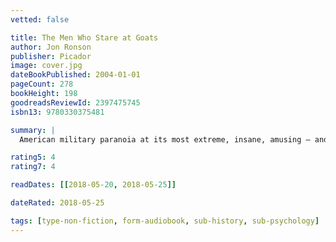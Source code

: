 ```yaml
---
vetted: false

title: The Men Who Stare at Goats
author: Jon Ronson
publisher: Picador
image: cover.jpg
dateBookPublished: 2004-01-01
pageCount: 278
bookHeight: 198
goodreadsReviewId: 2397475745
isbn13: 9780330375481

summary: |
  American military paranoia at its most extreme, insane, amusing — and alarming Why are they blasting Iraqi prisoners-of-war with the theme tune to Barney the Purple Dinosaur? And why have 100 de-bleated goats been secretly placed inside the Special Forces command centre at Fort Bragg, North Carolina? In 1979 a secret unit was established by the most gifted minds within the US Army. Defying both military practice and the laws of physics, they believed a soldier could become invisible, pass through walls and, perhaps most chillingly, kill goats just by staring at them. With first-hand access to the leading players in the story, Ronson has traced the evolution of these bizarre activities over the past three decades, and poses questions no-one else has yet dared to ask about which of them — and more — are happening still.

rating5: 4
rating7: 4

readDates: [[2018-05-20, 2018-05-25]]

dateRated: 2018-05-25

tags: [type-non-fiction, form-audiobook, sub-history, sub-psychology]
---
```

